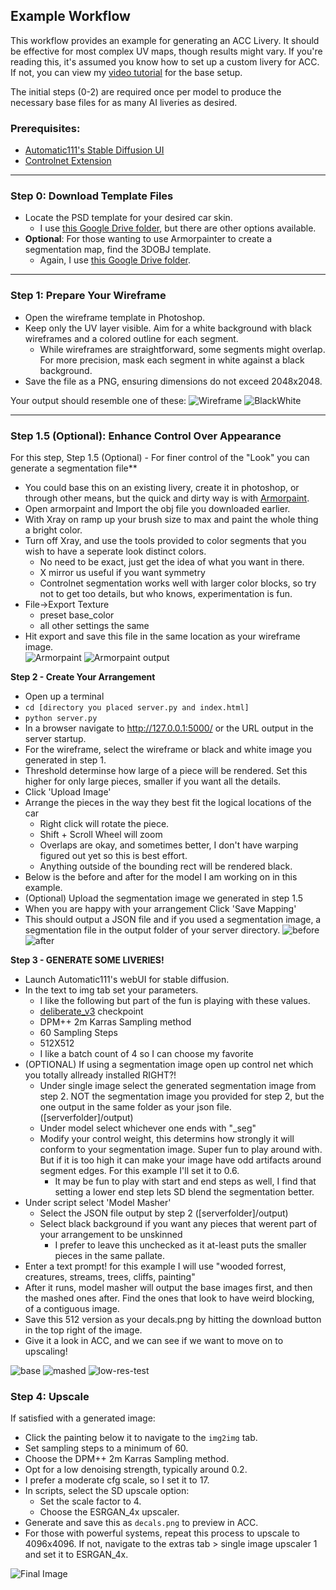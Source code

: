 
## Example Workflow

This workflow provides an example for generating an ACC Livery. It should be effective for most complex UV maps, though results might vary. If you're reading this, it's assumed you know how to set up a custom livery for ACC. If not, you can view my [video tutorial](https://www.youtube.com/watch?v=gyHiSUuZmRA) for the base setup.

The initial steps (0-2) are required once per model to produce the necessary base files for as many AI liveries as desired.

### Prerequisites:
- [Automatic111's Stable Diffusion UI](https://github.com/AUTOMATIC1111/stable-diffusion-webui)
- [Controlnet Extension](https://github.com/Mikubill/sd-webui-controlnet)

---

### Step 0: Download Template Files

- Locate the PSD template for your desired car skin.
  - I use [this Google Drive folder](https://drive.google.com/drive/folders/1xh92HjkVp1ilkmx4F3_tpRB7dWt8pHlP), but there are other options available.
- **Optional**: For those wanting to use Armorpainter to create a segmentation map, find the 3DOBJ template.
  - Again, I use [this Google Drive folder](https://drive.google.com/drive/folders/1Vx2_fFr_LlEavvqd0rdJvkN7-Ly5lGNE).

---

### Step 1: Prepare Your Wireframe

- Open the wireframe template in Photoshop.
- Keep only the UV layer visible. Aim for a white background with black wireframes and a colored outline for each segment.
  - While wireframes are straightforward, some segments might overlap. For more precision, mask each segment in white against a black background.
- Save the file as a PNG, ensuring dimensions do not exceed 2048x2048.

Your output should resemble one of these:
![Wireframe](https://github.com/prdoring/ModelMasher/blob/main/readmeimg/Porche_wire.png?raw=true)
![BlackWhite](https://github.com/prdoring/ModelMasher/blob/main/readmeimg/blackwhite.png?raw=true)

---

### Step 1.5 (Optional): Enhance Control Over Appearance

For this step, Step 1.5 (Optional) - For finer control of the "Look" you can generate a segmentation file**
* You could base this on an existing livery, create it in photoshop, or through other means, but the quick and dirty way is with [Armorpaint](https://armorpaint.org/).
* Open armorpaint and Import the obj file you downloaded earlier.
* With Xray on ramp up your brush size to max and paint the whole thing a bright color.
* Turn off Xray, and use the tools provided to color segments that you wish to have a seperate look distinct colors. 
    * No need to be exact, just get the idea of what you want in there.
    * X mirror us useful if you want symmetry
    * Controlnet segmentation works well with larger color blocks, so try not to get too details, but who knows, experimentation is fun.
* File->Export Texture
    * preset base_color
    * all other settings the same
* Hit export and save this file in the same location as your wireframe image.  
![Armorpaint](https://github.com/prdoring/ModelMasher/blob/main/readmeimg/apcolor.png?raw=true)
![Armorpaint output](https://github.com/prdoring/ModelMasher/blob/main/readmeimg/SEGIMG_base.png?raw=true)

**Step 2 - Create Your Arrangement**
* Open up a terminal
* ```cd [directory you placed server.py and index.html]```
* ```python server.py```
* In a browser navigate to http://127.0.0.1:5000/ or the URL output in the server startup.
* For the wireframe, select the wireframe or black and white image you generated in step 1.
* Threshold determinse how large of a piece will be rendered.  Set this higher for only large pieces, smaller if you want all the details.
* Click 'Upload Image'
* Arrange the pieces in the way they best fit the logical locations of the car
    * Right click will rotate the piece.
    * Shift + Scroll Wheel will zoom  
    * Overlaps are okay, and sometimes better, I don't have warping figured out yet so this is best effort.
    * Anything outside of the bounding rect will be rendered black.
* Below is the before and after for the model I am working on in this example.
* (Optional) Upload the segmentation image we generated in step 1.5
* When you are happy with your arrangement Click 'Save Mapping'
* This should output a JSON file and if you used a segmentation image, a segmentation file in the output folder of your server directory.
![before](https://github.com/prdoring/ModelMasher/blob/main/readmeimg/before.png?raw=true)
![after](https://github.com/prdoring/ModelMasher/blob/main/readmeimg/after.png?raw=true)

**Step 3 - GENERATE SOME LIVERIES!**
* Launch Automatic111's webUI for stable diffusion.
* In the text to img tab set your parameters.
    * I like the following but part of the fun is playing with these values.
    * [deliberate_v3](https://civitai.com/models/4823/deliberate) checkpoint
    * DPM++ 2m Karras Sampling method
    * 60 Sampling Steps
    * 512X512
    * I like a batch count of 4 so I can choose my favorite
* (OPTIONAL) If using a segmentation image open up control net which you totally allready installed RIGHT?!
    * Under single image select the generated segmentation image from step 2. NOT the segmentation image you provided for step 2, but the one output in the same folder as your json file. ([serverfolder]/output)
    * Under model select whichever one ends with "_seg"
    * Modify your control weight, this determins how strongly it will conform to your segmentation image. Super fun to play around with. But if it is too high it can make your image have odd artifacts around segment edges.  For this example I'll set it to 0.6.
        * It may be fun to play with start and end steps as well, I find that setting a lower end step lets SD blend the segmentation better.
* Under script select 'Model Masher'
    * Select the JSON file output by step 2 ([serverfolder]/output)
    * Select black background if you want any pieces that werent part of your arrangement to be unskinned
        * I prefer to leave this unchecked as it at-least puts the smaller pieces in the same pallate.
* Enter a text prompt! for this example I will use "wooded forrest, creatures, streams, trees, cliffs, painting"
* After it runs, model masher will output the base images first, and then the mashed ones after.  Find the ones that look to have weird blocking, of a contiguous image.
* Save this 512 version as your decals.png by hitting the download button in the top right of the image.
* Give it a look in ACC, and we can see if we want to move on to upscaling!

![base](https://github.com/prdoring/ModelMasher/blob/main/readmeimg/BASE.png?raw=true)
![mashed](https://github.com/prdoring/ModelMasher/blob/main/readmeimg/MASHED.png?raw=true)
![low-res-test](https://github.com/prdoring/ModelMasher/blob/main/readmeimg/512acc.png?raw=true)


### Step 4: Upscale

If satisfied with a generated image:

- Click the painting below it to navigate to the `img2img` tab.
- Set sampling steps to a minimum of 60.
- Choose the DPM++ 2m Karras Sampling method.
- Opt for a low denoising strength, typically around 0.2.
- I prefer a moderate cfg scale, so I set it to 17.
- In scripts, select the SD upscale option:
  - Set the scale factor to 4.
  - Choose the ESRGAN_4x upscaler.
- Generate and save this as `decals.png` to preview in ACC.
- For those with powerful systems, repeat this process to upscale to 4096x4096. If not, navigate to the extras tab > single image upscaler 1 and set it to ESRGAN_4x.

![Final Image](https://github.com/prdoring/ModelMasher/blob/main/readmeimg/4080acc.png?raw=true)
